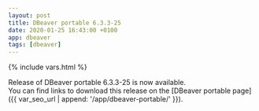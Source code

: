 ```yaml
---
layout: post
title: DBeaver portable 6.3.3-25
date: 2020-01-25 16:43:00 +0100
app: dbeaver
tags: [dbeaver]
---
```

{% include vars.html %}

Release of DBeaver portable 6.3.3-25 is now available.<br />
You can find links to download this release on the [DBeaver portable page]({{ var_seo_url | append: '/app/dbeaver-portable/' }}).